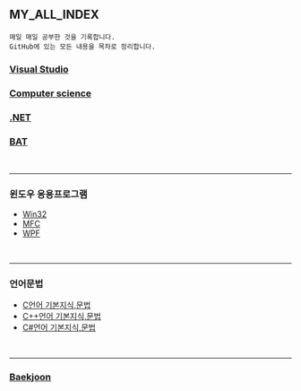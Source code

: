 ## MY_ALL_INDEX

~~~
매일 매일 공부한 것을 기록합니다.
GitHub에 있는 모든 내용을 목차로 정리합니다.
~~~

### [Visual Studio](https://github.com/BuMinKyoo/TIL/tree/main/Visual%20Studio)
### [Computer science](https://github.com/BuMinKyoo/TIL/tree/main/Computer%20science)
### [.NET](https://github.com/BuMinKyoo/TIL/tree/main/.NET)
### [BAT](https://github.com/BuMinKyoo/MY_ALL_INDEX/tree/main/BAT)

<br/>

***

### 윈도우 응용프로그램
  - [Win32](https://github.com/BuMinKyoo/MY_ALL_INDEX/tree/main/C/Windows%20API)
  - [MFC](https://github.com/BuMinKyoo/TIL/tree/main/C%2B%2B/MFC)
  - [WPF](https://github.com/BuMinKyoo/MY_ALL_INDEX/tree/main/C%23/WPF)
  
<br/>

***

### 언어문법
  - [C언어 기본지식,문법](https://github.com/BuMinKyoo/TIL/tree/main/C/%EA%B8%B0%EB%B3%B8%EC%A7%80%EC%8B%9D,%EB%AC%B8%EB%B2%95)
  - [C++언어 기본지식,문법](https://github.com/BuMinKyoo/TIL/tree/main/C%2B%2B/%EA%B8%B0%EB%B3%B8%EC%A7%80%EC%8B%9D%2C%EB%AC%B8%EB%B2%95)
  - [C#언어 기본지식,문법](https://github.com/BuMinKyoo/TIL/tree/main/C%23/%EA%B8%B0%EB%B3%B8%EC%A7%80%EC%8B%9D%2C%EB%AC%B8%EB%B2%95)

<br/>

***

### [Baekjoon](https://github.com/BuMinKyoo/Baekjoon)
